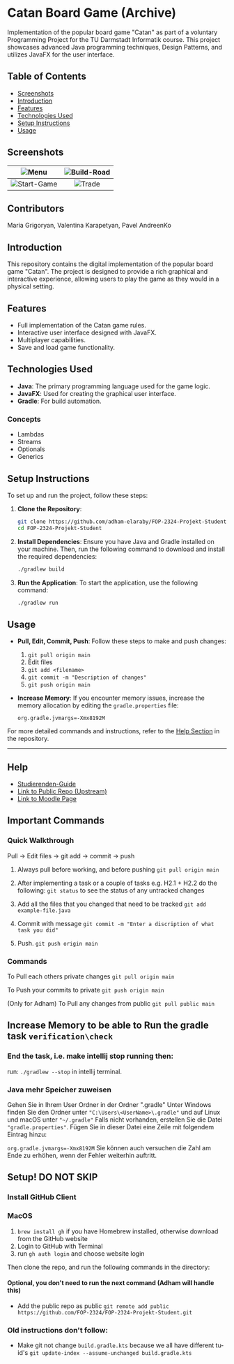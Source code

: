 # Catan Board Game  (Archive)

Implementation of the popular board game "Catan" as part of a voluntary Programming Project for the TU Darmstadt Informatik course. This project showcases advanced Java programming techniques, Design Patterns, and utilizes JavaFX for the user interface.

## Table of Contents
- [Screenshots](#screenshots)
- [Introduction](#introduction)
- [Features](#features)
- [Technologies Used](#technologies-used)
- [Setup Instructions](#setup-instructions)
- [Usage](#usage)

## Screenshots

![Menu](https://github.com/user-attachments/assets/4016f43a-7133-46bb-9502-5fc3b2e486b4)           |  ![Build-Road](https://github.com/user-attachments/assets/fab90630-f017-4e6d-be19-eb4ad0908a6f)
:-------------------------:|:-------------------------:
![Start-Game](https://github.com/user-attachments/assets/3e2d9e8d-c9ba-42c7-979a-acf3a1c955d9)  |  ![Trade](https://github.com/user-attachments/assets/2c9ec8dc-367d-4189-9c8f-18344c149ec3)

## Contributors
Maria Grigoryan, Valentina Karapetyan, Pavel AndreenKo

## Introduction
This repository contains the digital implementation of the popular board game "Catan". The project is designed to provide a rich graphical and interactive experience, allowing users to play the game as they would in a physical setting.

## Features
- Full implementation of the Catan game rules.
- Interactive user interface designed with JavaFX.
- Multiplayer capabilities.
- Save and load game functionality.

## Technologies Used
- **Java**: The primary programming language used for the game logic.
- **JavaFX**: Used for creating the graphical user interface.
- **Gradle**: For build automation.

### Concepts
- Lambdas
- Streams
- Optionals
- Generics

## Setup Instructions
To set up and run the project, follow these steps:

1. **Clone the Repository**:
   ```bash
   git clone https://github.com/adham-elaraby/FOP-2324-Projekt-Student.git
   cd FOP-2324-Projekt-Student
   ```

2. **Install Dependencies**:
   Ensure you have Java and Gradle installed on your machine. Then, run the following command to download and install the required dependencies:
   ```bash
   ./gradlew build
   ```

3. **Run the Application**:
   To start the application, use the following command:
   ```bash
   ./gradlew run
   ```

## Usage
- **Pull, Edit, Commit, Push**: Follow these steps to make and push changes:
  1. `git pull origin main`
  2. Edit files
  3. `git add <filename>`
  4. `git commit -m "Description of changes"`
  5. `git push origin main`

- **Increase Memory**: If you encounter memory issues, increase the memory allocation by editing the `gradle.properties` file:
  ```properties
  org.gradle.jvmargs=-Xmx8192M
  ```

For more detailed commands and instructions, refer to the [Help Section](#help) in the repository.


---





## Help
- [Studierenden-Guide](https://wiki.tudalgo.org/)
- [Link to Public Repo (Upstream)](https://github.com/FOP-2324/FOP-2324-Projekt-Student)
- [Link to Moodle Page](https://moodle.informatik.tu-darmstadt.de/course/view.php?id=1469&sectionid=18783)

## Important Commands

### Quick Walkthrough

Pull -> Edit files -> git add -> commit -> push

1. Always pull before working, and before pushing
`git pull origin main`

2. After implementing a task or a couple of tasks e.g. H2.1 + H2.2 do the following:
`git status` to see the status of any untracked changes

3. Add all the files that you changed that need to be tracked
`git add example-file.java`

4. Commit with message
`git commit -m "Enter a discription of what task you did"`

5. Push.
`git push origin main`

### Commands

To Pull each others private changes
`git pull origin main`

To Push your commits to private
`git push origin main`

(Only for Adham) To Pull any changes from public
`git pull public main`

## Increase Memory to be able to Run the gradle task `verification\check`

### End the task, i.e. make intellij stop running then:
run: `./gradlew --stop` in intellij terminal.

### Java mehr Speicher zuweisen
Gehen Sie in Ihrem User Ordner in der Ordner ".gradle"
Unter Windows finden Sie den Ordner unter `"C:\Users\<UserName>\.gradle"` und auf Linux und macOS unter `"~/.gradle"`
Falls nicht vorhanden, erstellen Sie die Datei `"gradle.properties"`.
Fügen Sie in dieser Datei eine Zeile mit folgendem Eintrag hinzu:

`org.gradle.jvmargs=-Xmx8192M`
Sie können auch versuchen die Zahl am Ende zu erhöhen, wenn der Fehler weiterhin auftritt.

## Setup! DO NOT SKIP
### Install GitHub Client

### MacOS
1. `brew install gh` if you have Homebrew installed, otherwise download from the GitHub website
2. Login to GitHub with Terminal
3. run `gh auth login` and choose website login

Then clone the repo, and run the following commands in the directory:

#### Optional, you don't need to run the next command (Adham will handle this)
- Add the public repo as public
`git remote add public https://github.com/FOP-2324/FOP-2324-Projekt-Student.git`

### Old instructions don't follow:
- Make git not change `build.gradle.kts` because we all have different tu-id's
`git update-index --assume-unchanged build.gradle.kts`

